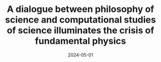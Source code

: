 ---
title: "A dialogue between philosophy of science and computational studies of science illuminates the crisis of fundamental physics"
collection: talks
paperurl: 'https://www.llc.unito.it/eventi/workshop-philosophy-science-meets-quantitative-studies-science'
link: https://www.llc.unito.it/eventi/workshop-philosophy-science-meets-quantitative-studies-science
type: talks,contributedtalks
date: 2024-05-01
venue: 'Workshop ``Philosophy of Science meets Quantitative Science Studies&apos;&apos;&apos;, Turin, Italy'
authors: <b>Gautheron L.</b>
citation: ' Lucas Gautheron, &quot;A dialogue between philosophy of science and computational studies of science illuminates the crisis of fundamental physics.&quot; Workshop ``Philosophy of Science meets Quantitative Science Studies&amp;apos;&amp;apos;&amp;apos;, Turin, Italy, 2024.'
---